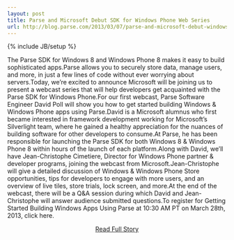 ```yaml
---
layout: post
title: Parse and Microsoft Debut SDK for Windows Phone Web Series
url: http://blog.parse.com/2013/03/07/parse-and-microsoft-debut-windows-sdk-web-series/
---
```

{% include JB/setup %}<p>The Parse SDK for Windows 8 and Windows Phone 8 makes it easy to build sophisticated apps.Parse allows you to securely store data, manage users, and more, in just a few lines of code without ever worrying about servers.Today, we’re excited to announce Microsoft will be joining us to present a webcast series that will help developers get acquainted with the Parse SDK for Windows Phone.For our first webcast, Parse Software Engineer David Poll will show you how to get started building Windows & Windows Phone apps using Parse.David is a Microsoft alumnus who first became interested in framework development working for Microsoft’s Silverlight team, where he gained a healthy appreciation for the nuances of building software for other developers to consume.At Parse, he has been responsible for launching the Parse SDK for both Windows 8 & Windows Phone 8 within hours of the launch of each platform.Along with David, we’ll have Jean-Christophe Cimetiere, Director for Windows Phone partner & developer programs, joining the webcast from Microsoft.Jean-Christophe will give a detailed discussion of Windows & Windows Phone Store opportunities, tips for developers to engage with more users, and an overview of live tiles, store trials, lock screen, and more.At the end of the webcast, there will be a Q&A session during which David and Jean-Christophe will answer audience submitted questions.To register for Getting Started Building Windows Apps Using Parse at 10:30 AM PT on March 28th, 2013, click here.</p>
<center><p><a href="http://blog.parse.com/2013/03/07/parse-and-microsoft-debut-windows-sdk-web-series/" style='padding:15px;'>Read Full Story</a></p></center>
